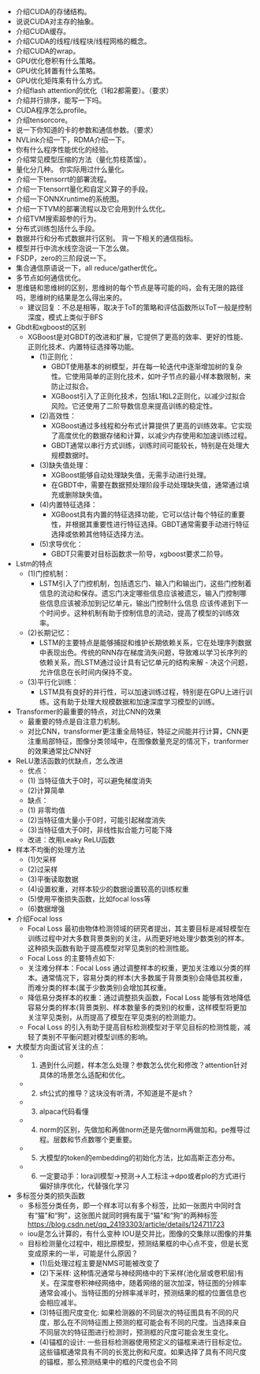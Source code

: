 - 介绍CUDA的存储结构。 
- 说说CUDA对主存的抽象。 
- 介绍CUDA缓存。 
- 介绍CUDA的线程/线程块/线程网格的概念。 
- 介绍CUDA的wrap。 
- GPU优化卷积有什么策略。 
- GPU优化转置有什么策略。 
- GPU优化矩阵乘有什么方式。 
- 介绍flash attention的优化（1和2都需要）。（要求） 
- 介绍并行排序，能写一下吗。 
- CUDA程序怎么profile。 
- 介绍tensorcore。 
- 说一下你知道的卡的参数和通信参数。（要求） 
- NVLink介绍一下，RDMA介绍一下。 
- 你有什么程序性能优化的经验。 
- 介绍常见模型压缩的方法（量化剪枝蒸馏）。 
- 量化分几种。 你实际用过什么量化。
- 介绍一下tensorrt的部署流程。 
- 介绍一下tensorrt量化和自定义算子的手段。 
- 介绍一下ONNXruntime的系统图。 
- 介绍一下TVM的部署流程以及它会用到什么优化。 
- 介绍TVM搜索超参的行为。 
- 分布式训练包括什么手段。 
- 数据并行和分布式数据并行区别。 背一下相关的通信指标。 
- 模型并行中流水线空泡说一下怎么做。 
- FSDP，zero的三阶段说一下。 
- 集合通信原语说一下，all reduce/gather优化。
- 多节点如何通信优化。
- 思维链和思维树的区别，思维树的每个节点是等可能的吗，会有无限的路径吗，思维树的结果是怎么得出来的。
  - 建议回复：不总是相等，取决于ToT的策略和评估函数所以ToT一般是控制深度，模式上类似于BFS
- Gbdt和xgboost的区别
  - XGBoost是对GBDT的改进和扩展，它提供了更高的效率、更好的性能、正则化技术、内置特征选择等功能。
    - (1)正则化：
      - GBDT使用基本的树模型，并在每一轮迭代中逐渐增加树的复杂性。它使用简单的正则化技术，如叶子节点的最小样本数限制，来防止过拟合。
      - XGBoost引入了正则化技术，包括L1和L2正则化，以减少过拟合风险。它还使用了二阶导数信息来提高训练的稳定性。
    - (2)高效性：
      - XGBoost通过多线程和分布式计算提供了更高的训练效率。它实现了高度优化的数据存储和计算，以减少内存使用和加速训练过程。
      - GBDT通常以串行方式训练，训练时间可能较长，特别是在处理大规模数据时。
    - (3)缺失值处理：
      - XGBoost能够自动处理缺失值，无需手动进行处理。
      - 在GBDT中，需要在数据预处理阶段手动处理缺失值，通常通过填充或删除缺失值。
    - (4)内置特征选择：
      - XGBoost具有内置的特征选择功能，它可以估计每个特征的重要性，并根据其重要性进行特征选择。GBDT通常需要手动进行特征选择或依赖其他特征选择方法。
    - (5)求导优化：
      - GBDT只需要对目标函数求一阶导，xgboost要求二阶导。
- Lstm的特点
  - (1)门控机制：
    - LSTM引入了门控机制，包括遗忘门、输入门和输出门，这些门控制着信息的流动和保存。遗忘门决定哪些信息应该被遗忘，输入门控制哪些信息应该被添加到记忆单元，输出门控制什么信息 应该传递到下一个时间步。这种机制有助于控制信息的流动，提高了模型的训练效率。
  - (2)长期记忆：
    - LSTM的主要特点是能够捕捉和维护长期依赖关系，它在处理序列数据中表现出色。传统的RNN存在梯度消失问题，导致难以学习长序列的依赖关系，而LSTM通过设计具有记忆单元的结构来解  - 决这个问题，允许信息在长时间内保持不变。
  - (3)平行化训练：
    - LSTM具有良好的并行性，可以加速训练过程，特别是在GPU上进行训练。这有助于处理大规模数据和加速深度学习模型的训练。
- Transformer的最重要的特点，对比CNN的效果
  - 最重要的特点是自注意力机制。
   - 对比CNN，transformer更注重全局特征，特征之间能并行计算，CNN更注重局部特征，图像分类领域中，在图像数量充足的情况下，tranformer的效果通常比CNN好
- ReLU激活函数的优缺点，怎么改进
  - 优点：
  - (1) 当特征值大于0时，可以避免梯度消失
  - (2)计算简单
  - 缺点：
  - (1) 非零均值
  - (2)当特征值大量小于0时，可能引起梯度消失
  - (3)当特征值大于0时，非线性拟合能力可能下降
  - 改进：改用Leaky ReLU函数
- 样本不均衡的处理方法
  - (1)欠采样
  - (2)过采样
  - (3)平衡读取数据
  - (4)设置权重，对样本较少的数据设置较高的训练权重
  - (5)使用平衡损失函数，比如focal loss等
  - (6)数据增强
- 介绍Focal loss
  - Focal Loss 最初由物体检测领域的研究者提出，其主要目标是减轻模型在训练过程中对大多数背景类别的关注，从而更好地处理少数类别的样本。这种损失函数有助于提高模型对罕见类别的检测性能。
  - Focal Loss 的主要特点如下:
   - 关注难分样本：Focal Loss 通过调整样本的权重，更加关注难以分类的样本。通常情况下，容易分类的样本(大多数属于背景类别)会降低其权重，而难分类的样本(属于少数类别)会增加其权重。
   - 降低易分类样本的权重：通过调整损失函数，Focal Loss 能够有效地降低容易分类的样本(背景类别、样本数量多的类别)的权重，这样模型将更加关注罕见类别，从而提高了模型在罕见类别的检测能力。
   - Focal Loss 的引入有助于提高目标检测模型对于罕见目标的检测性能，减轻了类别不平衡问题对模型训练的影响。
- 大模型方向面试官关注的点：
  - 1. 遇到什么问题，样本怎么处理？参数怎么优化和修改？attention针对具体的场景怎么适配和优化。
  - 2. sft公式的推导？这块没有听清，不知道是不是sft？
  - 3. alpaca代码看懂
  - 4. norm的区别，先做加和再做norm还是先做norm再做加和。pe推导过程。层数和节点数哪个更重要。
  - 5. 大模型的token的embedding的初始化方法，比如高斯正态分布。
  - 6. 一定要动手：lora训模型->预测->人工标注->dpo或者plo的方式进行偏好排序优化，代替强化学习
- 多标签分类的损失函数
  - 多标签分类任务，即一个样本可以有多个标签，比如一张图片中同时含有“猫”和“狗”，这张图片就同时拥有属于“猫”和“狗”的两种标签 https://blog.csdn.net/qq_24193303/article/details/124711723
  - iou是怎么计算的，有什么变种 IOU是交并比，图像的交集除以图像的并集
  - 目标检测量化过程中，相比原模型，预测结果框的中心点不变，但是长宽变成原来的一半，可能是什么原因？
    - (1)后处理过程主要是NMS可能被改变了
    - (2)下采样: 这种情况通常与神经网络中的下采样(池化层或卷积层)有关。在深度卷积神经网络中，随着网络的层次加深，特征图的分辨率通常会减小。当特征图的分辨率减半时，预测结果的框的位置信息也会相应减半。
    - (3)特征图尺度变化: 如果检测器的不同层次的特征图具有不同的尺度，那么在不同特征图上预测的框可能会有不同的尺度。当选择来自不同层次的特征图进行检测时，预测框的尺度可能会发生变化。
    - (4)锚框的设计: 一些目标检测器使用预定义的锚框来进行目标定位。这些锚框通常具有不同的长宽比例和尺度。如果选择了具有不同尺度的锚框，那么预测结果中的框的尺度也会不同
